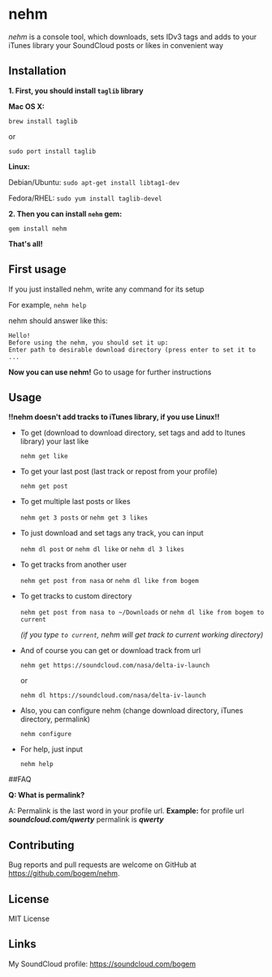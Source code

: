 # nehm

*nehm* is a console tool, which downloads, sets IDv3 tags and adds to your iTunes library your SoundCloud posts or likes in convenient way

## Installation

**1. First, you should install `taglib` library**

**Mac OS X:**

`brew install taglib`

or

`sudo port install taglib`

**Linux:**

Debian/Ubuntu: `sudo apt-get install libtag1-dev`

Fedora/RHEL: `sudo yum install taglib-devel`

**2. Then you can install `nehm` gem:**

`gem install nehm`

**That's all!**

## First usage

If you just installed nehm, write any command for its setup

For example, `nehm help`

nehm should answer like this:
```
Hello!
Before using the nehm, you should set it up:
Enter path to desirable download directory (press enter to set it to ...
```

**Now you can use nehm!**
Go to usage for further instructions

## Usage

**!!nehm doesn't add tracks to iTunes library, if you use Linux!!**

* To get (download to download directory, set tags and add to Itunes library) your last like

  `nehm get like`

* To get your last post (last track or repost from your profile)

  `nehm get post`

* To get multiple last posts or likes

  `nehm get 3 posts` or `nehm get 3 likes`

* To just download and set tags any track, you can input

  `nehm dl post` or `nehm dl like` or `nehm dl 3 likes`

* To get tracks from another user

  `nehm get post from nasa` or `nehm dl like from bogem`

* To get tracks to custom directory

  `nehm get post from nasa to ~/Downloads` or `nehm dl like from bogem to current`

  *(if you type `to current`, nehm will get track to current working directory)*

* And of course you can get or download track from url

  `nehm get https://soundcloud.com/nasa/delta-iv-launch`

  or

  `nehm dl https://soundcloud.com/nasa/delta-iv-launch`

* Also, you can configure nehm (change download directory, iTunes directory, permalink)

  `nehm configure`

* For help, just input

  `nehm help`

##FAQ

**Q: What is permalink?**

A: Permalink is the last word in your profile url. **Example:** for profile url ***soundcloud.com/qwerty*** permalink is ***qwerty***

## Contributing

Bug reports and pull requests are welcome on GitHub at https://github.com/bogem/nehm.

## License

MIT License

## Links

My SoundCloud profile: https://soundcloud.com/bogem
